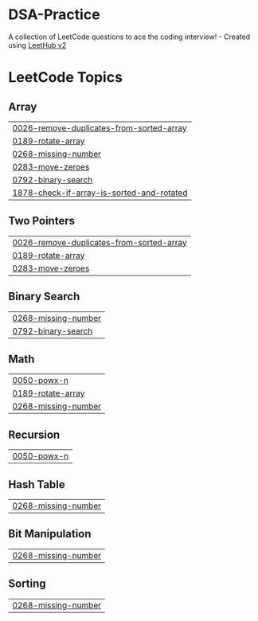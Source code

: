 # DSA-Practice
A collection of LeetCode questions to ace the coding interview! - Created using [LeetHub v2](https://github.com/arunbhardwaj/LeetHub-2.0)

<!---LeetCode Topics Start-->
# LeetCode Topics
## Array
|  |
| ------- |
| [0026-remove-duplicates-from-sorted-array](https://github.com/ransa17/DSA-Practice/tree/master/0026-remove-duplicates-from-sorted-array) |
| [0189-rotate-array](https://github.com/ransa17/DSA-Practice/tree/master/0189-rotate-array) |
| [0268-missing-number](https://github.com/ransa17/DSA-Practice/tree/master/0268-missing-number) |
| [0283-move-zeroes](https://github.com/ransa17/DSA-Practice/tree/master/0283-move-zeroes) |
| [0792-binary-search](https://github.com/ransa17/DSA-Practice/tree/master/0792-binary-search) |
| [1878-check-if-array-is-sorted-and-rotated](https://github.com/ransa17/DSA-Practice/tree/master/1878-check-if-array-is-sorted-and-rotated) |
## Two Pointers
|  |
| ------- |
| [0026-remove-duplicates-from-sorted-array](https://github.com/ransa17/DSA-Practice/tree/master/0026-remove-duplicates-from-sorted-array) |
| [0189-rotate-array](https://github.com/ransa17/DSA-Practice/tree/master/0189-rotate-array) |
| [0283-move-zeroes](https://github.com/ransa17/DSA-Practice/tree/master/0283-move-zeroes) |
## Binary Search
|  |
| ------- |
| [0268-missing-number](https://github.com/ransa17/DSA-Practice/tree/master/0268-missing-number) |
| [0792-binary-search](https://github.com/ransa17/DSA-Practice/tree/master/0792-binary-search) |
## Math
|  |
| ------- |
| [0050-powx-n](https://github.com/ransa17/DSA-Practice/tree/master/0050-powx-n) |
| [0189-rotate-array](https://github.com/ransa17/DSA-Practice/tree/master/0189-rotate-array) |
| [0268-missing-number](https://github.com/ransa17/DSA-Practice/tree/master/0268-missing-number) |
## Recursion
|  |
| ------- |
| [0050-powx-n](https://github.com/ransa17/DSA-Practice/tree/master/0050-powx-n) |
## Hash Table
|  |
| ------- |
| [0268-missing-number](https://github.com/ransa17/DSA-Practice/tree/master/0268-missing-number) |
## Bit Manipulation
|  |
| ------- |
| [0268-missing-number](https://github.com/ransa17/DSA-Practice/tree/master/0268-missing-number) |
## Sorting
|  |
| ------- |
| [0268-missing-number](https://github.com/ransa17/DSA-Practice/tree/master/0268-missing-number) |
<!---LeetCode Topics End-->